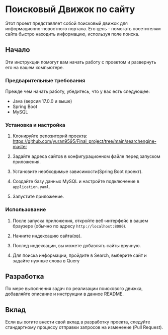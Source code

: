 # Поисковый Движок по сайту

Этот проект представляет собой поисковый 
движок для информационно-новостного портала. 
Его цель - помогать посетителям сайта быстро находить информацию, используя поле поиска.

## Начало

Эти инструкции помогут вам начать работу с проектом и развернуть его на вашем компьютере.

### Предварительные требования

Прежде чем начать работу, убедитесь, что у вас есть следующее:

- Java (версия 17.0.0 и выше)
- Spring Boot
- MySQL

### Установка и настройка

1. Клонируйте репозиторий проекта: https://github.com/yuran9595/Final_project/tree/main/searchengine-master
2. Задайте адреса сайтов в конфигурационном файле перед запуском приложения.

3. Установите необходимые зависимости(Spring Boot проект).
4. Создайте базу данных MySQL и настройте подключение в `application.yaml`.

5. Запустите приложение.

### Использование

1. После запуска приложения, откройте веб-интерфейс в вашем браузере (обычно по адресу `http://localhost:8080`).

2. Начните индексацию сайта(ов).
3. Послед индексации, вы можете добавлять сайты вручную.
4. Для поиска информации, пройдите в Search, выберите сайт и задайте нужные слова в Query

## Разработка
По мере выполнения задач по реализации поискового движка, добавляйте описание и инструкции в данное README.

## Вклад

Если вы хотите внести свой вклад в разработку проекта, следуйте стандартному процессу отправки запросов на изменение (Pull Request).

